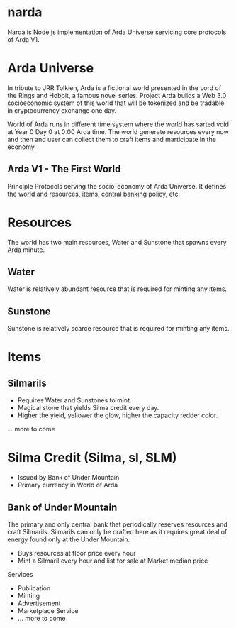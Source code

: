 # narda
Narda is Node.js implementation of Arda Universe servicing core protocols of Arda V1.

Arda Universe
=
In tribute to JRR Tolkien, Arda is a fictional world presented in the Lord of the Rings and Hobbit, a famous novel series. Project Arda builds a Web 3.0 socioeconomic system of this world that will be tokenized and be tradable in cryptocurrency exchange one day.

World of Arda runs in different time system where the world has sarted void at Year 0 Day 0 at 0:00 Arda time. The world generate resources every now and then and user can collect them to craft items and marticipate in the economy.

Arda V1 - The First World
-
Principle Protocols serving the socio-economy of Arda Universe. It defines the world and resources, items, central banking policy, etc.

Resources
=
The world has two main resources, Water and Sunstone that spawns every Arda minute.

Water
-
Water is relatively abundant resource that is required for minting any items.

Sunstone
-
Sunstone is relatively scarce resource that is required for minting any items.

Items
=
Silmarils
-

- Requires Water and Sunstones to mint.
- Magical stone that yields Silma credit every day.
- Higher the yield, yellower the glow, higher the capacity redder color. 

... more to come

Silma Credit (Silma, sl, SLM)
=
- Issued by Bank of Under Mountain
- Primary currency in World of Arda

Bank of Under Mountain
-
The primary and only central bank that periodically reserves resources and craft Silmarils. Silmarils can only be crafted here as it requires great deal of energy found only at the Under Mountain.

- Buys resources at floor price every hour
- Mint a Silmaril every hour and list for sale at Market median price

Services
- Publication
- Minting
- Advertisement
- Marketplace Service
- ... more to come
